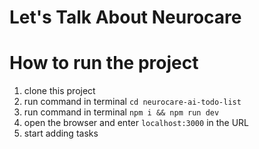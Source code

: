 # Let's Talk About Neurocare

# How to run the project
1. clone this project
2. run command in terminal `cd neurocare-ai-todo-list`
3. run command in terminal `npm i && npm run dev`
4. open the browser and enter `localhost:3000` in the URL
5. start adding tasks
